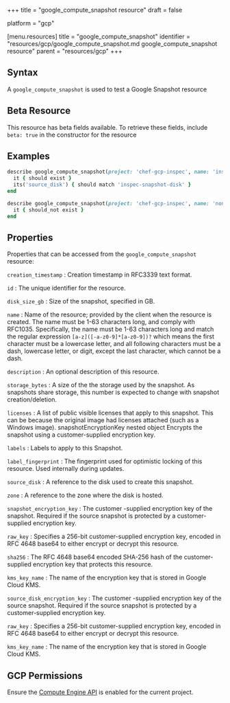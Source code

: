 +++
title = "google_compute_snapshot resource"
draft = false

platform = "gcp"

[menu.resources]
    title = "google_compute_snapshot"
    identifier = "resources/gcp/google_compute_snapshot.md google_compute_snapshot resource"
    parent = "resources/gcp"
+++

## Syntax

A `google_compute_snapshot` is used to test a Google Snapshot resource

## Beta Resource

This resource has beta fields available. To retrieve these fields, include `beta: true` in the constructor for the resource

## Examples

```ruby
describe google_compute_snapshot(project: 'chef-gcp-inspec', name: 'inspec-gcp-disk-snapshot') do
  it { should exist }
  its('source_disk') { should match 'inspec-snapshot-disk' }
end

describe google_compute_snapshot(project: 'chef-gcp-inspec', name: 'nonexistent') do
  it { should_not exist }
end
```

## Properties

Properties that can be accessed from the `google_compute_snapshot` resource:

`creation_timestamp`
: Creation timestamp in RFC3339 text format.

`id`
: The unique identifier for the resource.

`disk_size_gb`
: Size of the snapshot, specified in GB.

`name`
: Name of the resource; provided by the client when the resource is created. The name must be 1-63 characters long, and comply with RFC1035. Specifically, the name must be 1-63 characters long and match the regular expression `[a-z]([-a-z0-9]*[a-z0-9])?` which means the first character must be a lowercase letter, and all following characters must be a dash, lowercase letter, or digit, except the last character, which cannot be a dash.

`description`
: An optional description of this resource.

`storage_bytes`
: A size of the the storage used by the snapshot. As snapshots share storage, this number is expected to change with snapshot creation/deletion.

`licenses`
: A list of public visible licenses that apply to this snapshot. This can be because the original image had licenses attached (such as a Windows image). snapshotEncryptionKey nested object Encrypts the snapshot using a customer-supplied encryption key.

`labels`
: Labels to apply to this Snapshot.

`label_fingerprint`
: The fingerprint used for optimistic locking of this resource. Used internally during updates.

`source_disk`
: A reference to the disk used to create this snapshot.

`zone`
: A reference to the zone where the disk is hosted.

`snapshot_encryption_key`
: The customer
-supplied encryption key of the snapshot. Required if the source snapshot is protected by a customer-supplied encryption key.

`raw_key`
: Specifies a 256-bit customer-supplied encryption key, encoded in RFC 4648 base64 to either encrypt or decrypt this resource.

`sha256`
: The RFC 4648 base64 encoded SHA-256 hash of the customer-supplied encryption key that protects this resource.

`kms_key_name`
: The name of the encryption key that is stored in Google Cloud KMS.

`source_disk_encryption_key`
: The customer
-supplied encryption key of the source snapshot. Required if the source snapshot is protected by a customer-supplied encryption key.

`raw_key`
: Specifies a 256-bit customer-supplied encryption key, encoded in RFC 4648 base64 to either encrypt or decrypt this resource.

`kms_key_name`
: The name of the encryption key that is stored in Google Cloud KMS.

## GCP Permissions

Ensure the [Compute Engine API](https://console.cloud.google.com/apis/library/compute.googleapis.com/) is enabled for the current project.
